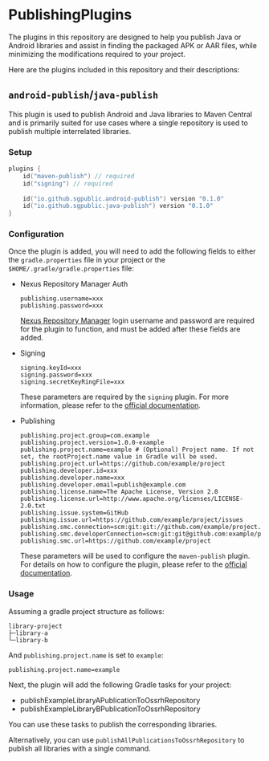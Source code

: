 # PublishingPlugins

The plugins in this repository are designed to help you publish Java or Android libraries and assist in finding the packaged APK or AAR files, while minimizing the modifications required to your project.

Here are the plugins included in this repository and their descriptions:

## `android-publish`/`java-publish`

This plugin is used to publish Android and Java libraries to Maven Central and is primarily suited for use cases where a single repository is used to publish multiple interrelated libraries.

### Setup

```kotlin
plugins {
    id("maven-publish") // required
    id("signing") // required
    
    id("io.github.sgpublic.android-publish") version "0.1.0"
    id("io.github.sgpublic.java-publish") version "0.1.0"
}
```

### Configuration

Once the plugin is added, you will need to add the following fields to either the `gradle.properties` file in your project or the `$HOME/.gradle/gradle.properties` file:

+ Nexus Repository Manager Auth

  ```properties
  publishing.username=xxx
  publishing.password=xxx
  ```

  [Nexus Repository Manager](https://oss.sonatype.org/) login username and password are required for the plugin to function, and must be added after these fields are added.

+ Signing

  ```properties
  signing.keyId=xxx
  signing.password=xxx
  signing.secretKeyRingFile=xxx
  ```

  These parameters are required by the `signing` plugin. For more information, please refer to the [official documentation](https://docs.gradle.org/current/userguide/signing_plugin.html).

+ Publishing

  ```properties
  publishing.project.group=com.example
  publishing.project.version=1.0.0-example
  publishing.project.name=example # (Optional) Project name. If not set, the rootProject.name value in Gradle will be used.
  publishing.project.url=https://github.com/example/project
  publishing.developer.id=xxx
  publishing.developer.name=xxx
  publishing.developer.email=publish@example.com
  publishing.license.name=The Apache License, Version 2.0
  publishing.license.url=http://www.apache.org/licenses/LICENSE-2.0.txt
  publishing.issue.system=GitHub
  publishing.issue.url=https://github.com/example/project/issues
  publishing.smc.connection=scm:git:git://github.com/example/project.git
  publishing.smc.developerConnection=scm:git:git@github.com:example/project.git
  publishing.smc.url=https://github.com/example/project
  ```

  These parameters will be used to configure the `maven-publish` plugin. For details on how to configure the plugin, please refer to the [official documentation](https://docs.gradle.org/current/userguide/publishing_maven.html).

### Usage

Assuming a gradle project structure as follows:

```
library-project
├─library-a
└─library-b
```

And `publishing.project.name` is set to `example`:

```properties
publishing.project.name=example
```

Next, the plugin will add the following Gradle tasks for your project:

+ publishExampleLibraryAPublicationToOssrhRepository
+ publishExampleLibraryBPublicationToOssrhRepository

You can use these tasks to publish the corresponding libraries.

Alternatively, you can use `publishAllPublicationsToOssrhRepository` to publish all libraries with a single command.
